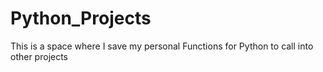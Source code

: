 # Python_Projects
This is a space where I save my personal Functions for Python to call into other projects

